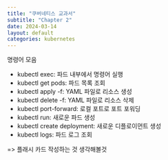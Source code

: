 ```yaml
---
title: "쿠버네티스 교과서"
subtitle: "Chapter 2"
date: 2024-03-14
layout: default
categories: kubernetes
---
```


명령어 모음

* kubectl exec: 파드 내부에서 명령어 실행
* kubectl get pods: 파드 목록 조회
* kubectl apply -f: YAML 파일로 리소스 생성
* kubectl delete -f: YAML 파일로 리소스 삭제
* kubectl port-forward: 로컬 포트로 포트 포워딩
* kubectl run: 새로운 파드 생성
* kubectl create deployment: 새로운 디플로이먼트 생성
* kubectl logs: 파드 로그 조회

=> 플래시 카드 작성하는 것 생각해볼것
